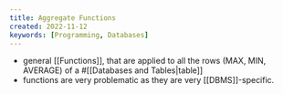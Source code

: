 ```yaml
---
title: Aggregate Functions
created: 2022-11-12
keywords: [Programming, Databases]
---
```


- general [[Functions]], that are applied to all the rows (MAX, MIN, AVERAGE) of a #[[Databases and Tables|table]]
- functions are very problematic as they are very [[DBMS]]-specific.
